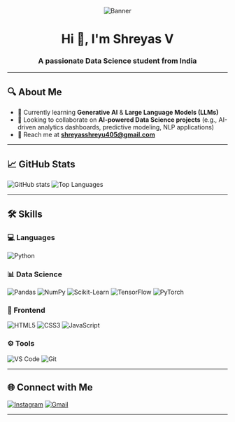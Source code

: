 <!-- Profile Banner -->
<p align="center">
  <img src="https://github.com/shreyas27092004/shreyass27092004/blob/main/banner.jpg" alt="Banner">
</p>

<h1 align="center">Hi 👋, I'm Shreyas V</h1>
<h3 align="center">A passionate Data Science student from India</h3>

---

## 🔍 About Me
- 📖 Currently learning **Generative AI** & **Large Language Models (LLMs)**
- 🤝 Looking to collaborate on **AI-powered Data Science projects** (e.g., AI-driven analytics dashboards, predictive modeling, NLP applications)
- 📧 Reach me at **shreyasshreyu405@gmail.com**

---

## 📈 GitHub Stats
![GitHub stats](https://github-readme-stats.vercel.app/api?username=shreyas27092004&show_icons=true&theme=radical&hide_border=true&bg_color=0D1117)
![Top Languages](https://github-readme-stats.vercel.app/api/top-langs/?username=shreyas27092004&layout=compact&theme=radical&hide_border=true&bg_color=0D1117)

---

## 🛠 Skills
### 💻 Languages
![Python](https://img.shields.io/badge/Python-3776AB?style=for-the-badge&logo=python&logoColor=white)

### 📊 Data Science
![Pandas](https://img.shields.io/badge/Pandas-150458?style=for-the-badge&logo=pandas&logoColor=white)
![NumPy](https://img.shields.io/badge/NumPy-013243?style=for-the-badge&logo=numpy&logoColor=white)
![Scikit-Learn](https://img.shields.io/badge/Scikit_Learn-F7931E?style=for-the-badge&logo=scikit-learn&logoColor=white)
![TensorFlow](https://img.shields.io/badge/TensorFlow-FF6F00?style=for-the-badge&logo=tensorflow&logoColor=white)
![PyTorch](https://img.shields.io/badge/PyTorch-EE4C2C?style=for-the-badge&logo=pytorch&logoColor=white)

### 🎨 Frontend
![HTML5](https://img.shields.io/badge/HTML5-E34F26?style=for-the-badge&logo=html5&logoColor=white)
![CSS3](https://img.shields.io/badge/CSS3-1572B6?style=for-the-badge&logo=css3&logoColor=white)
![JavaScript](https://img.shields.io/badge/JavaScript-F7DF1E?style=for-the-badge&logo=javascript&logoColor=black)

### ⚙ Tools
![VS Code](https://img.shields.io/badge/VS_Code-0078D4?style=for-the-badge&logo=visual-studio-code&logoColor=white)
![Git](https://img.shields.io/badge/Git-F05032?style=for-the-badge&logo=git&logoColor=white)

---

## 🌐 Connect with Me
[![Instagram](https://img.shields.io/badge/Instagram-%23E4405F.svg?style=for-the-badge&logo=Instagram&logoColor=white)](https://www.instagram.com/shreyas__v_/)
[![Gmail](https://img.shields.io/badge/Gmail-D14836?style=for-the-badge&logo=gmail&logoColor=white)](mailto:shreyasshreyu405@gmail.com)

---
